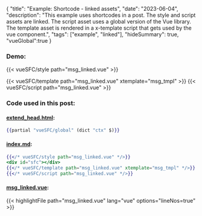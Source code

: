 {
"title": "Example: Shortcode - linked assets",
"date": "2023-06-04",
"description": "This example uses shortcodes in a post. The style and script assets are linked. The script asset uses a global version of the Vue library. The template asset is rendered in a x-template script that gets used by the vue component.",
"tags": ["example", "linked"],
"hideSummary": true,
"vueGlobal":true
}

###  Demo:
{{< vueSFC/style path="msg_linked.vue" >}}
<div id="sfc"></div>
{{< vueSFC/template path="msg_linked.vue" xtemplate="msg_tmpl" >}}
{{< vueSFC/script path="msg_linked.vue" >}}

### Code used in this post:
#### [extend_head.html](https://github.com/indus/hugoVueSFC/blob/main/layouts/partials/extend_head.html#L7):
``` hbs {lineNos=true,lineNoStart=7}
{{partial "vueSFC/global" (dict "ctx" $)}} 
```
#### [index.md](https://github.com/indus/hugoVueSFC/blob/main/content/posts/linked/index.md?plain=1#L10-L13):
``` hbs {lineNos=true,lineNoStart=10}
{{</* vueSFC/style path="msg_linked.vue" */>}}
<div id="sfc"></div>
{{</* vueSFC/template path="msg_linked.vue" xtemplate="msg_tmpl" */>}}
{{</* vueSFC/script path="msg_linked.vue" */>}}
```
#### [msg_linked.vue](https://github.com/indus/hugoVueSFC/blob/main/content/posts/linked/msg_linked.vue):
{{< highlightFile path="msg_linked.vue" lang="vue" options="lineNos=true" >}}